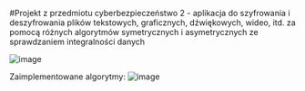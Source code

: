 #Projekt z przedmiotu cyberbezpieczeństwo 2 - aplikacja do szyfrowania i deszyfrowania plików tekstowych, graficznych, dźwiękowych, wideo, itd. za pomocą różnych algorytmów symetrycznych i asymetrycznych ze sprawdzaniem integralności danych

![image](https://github.com/user-attachments/assets/a0e696d4-9646-447c-8c6c-06f4e906de3b)

Zaimplementowane algorytmy:
![image](https://github.com/user-attachments/assets/5b04e1a5-d0ae-4c62-89e0-d8f56da48dd3)
